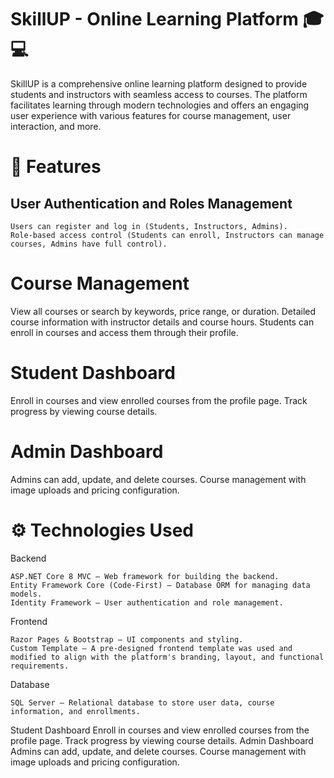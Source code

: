 # SkillUP - Online Learning Platform 🎓💻
SkillUP is a comprehensive online learning platform designed to provide students and instructors with seamless access to courses. The platform facilitates learning through modern technologies and offers an engaging user experience with various features for course management, user interaction, and more.

# 🌟 Features
## User Authentication and Roles Management
```
Users can register and log in (Students, Instructors, Admins).
Role-based access control (Students can enroll, Instructors can manage courses, Admins have full control).
```
# Course Management
View all courses or search by keywords, price range, or duration.
Detailed course information with instructor details and course hours.
Students can enroll in courses and access them through their profile.

# Student Dashboard
Enroll in courses and view enrolled courses from the profile page.
Track progress by viewing course details.

# Admin Dashboard
Admins can add, update, and delete courses.
Course management with image uploads and pricing configuration.


# ⚙️ Technologies Used

Backend
```
ASP.NET Core 8 MVC – Web framework for building the backend.
Entity Framework Core (Code-First) – Database ORM for managing data models.
Identity Framework – User authentication and role management.
```
Frontend
```
Razor Pages & Bootstrap – UI components and styling.
Custom Template – A pre-designed frontend template was used and modified to align with the platform's branding, layout, and functional requirements.
```
Database
```
SQL Server – Relational database to store user data, course information, and enrollments.
```

Student Dashboard
Enroll in courses and view enrolled courses from the profile page.
Track progress by viewing course details.
Admin Dashboard
Admins can add, update, and delete courses.
Course management with image uploads and pricing configuration.
```
